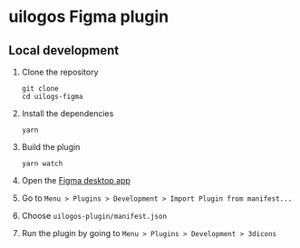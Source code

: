 # uilogos Figma plugin

## Local development

1. Clone the repository

   ```shell
   git clone
   cd uilogs-figma
   ```

1. Install the dependencies

   ```shell
   yarn
   ```

1. Build the plugin

   ```
   yarn watch
   ```

1. Open the [Figma desktop app](https://www.figma.com/downloads/)

1. Go to `Menu > Plugins > Development > Import Plugin from manifest...`

1. Choose `uilogos-plugin/manifest.json`

1. Run the plugin by going to `Menu > Plugins > Development > 3dicons`
